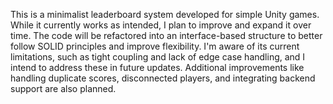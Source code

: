 This is a minimalist leaderboard system developed for simple Unity games. While it currently works as intended, I plan to improve and expand it over time. The code will be refactored into an interface-based structure to better follow SOLID principles and improve flexibility. I'm aware of its current limitations, such as tight coupling and lack of edge case handling, and I intend to address these in future updates. Additional improvements like handling duplicate scores, disconnected players, and integrating backend support are also planned.
